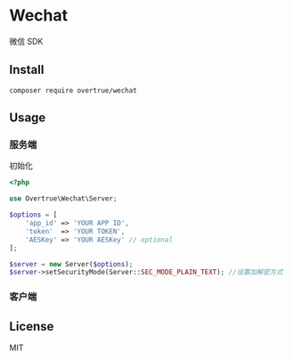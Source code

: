# Wechat
微信 SDK

## Install

```shell
composer require overtrue/wechat
```

## Usage

### 服务端

初始化

```php
<?php

use Overtrue\Wechat\Server;

$options = [
    'app_id' => 'YOUR APP ID',
    'token'  => 'YOUR TOKEN',
    'AESKey' => 'YOUR AESKey' // optional
];

$server = new Server($options);
$server->setSecurityMode(Server::SEC_MODE_PLAIN_TEXT); //设置加解密方式

```

### 客户端

## License

MIT
